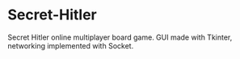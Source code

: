# Secret-Hitler
Secret Hitler online multiplayer board game. GUI made with Tkinter, networking implemented with Socket.

